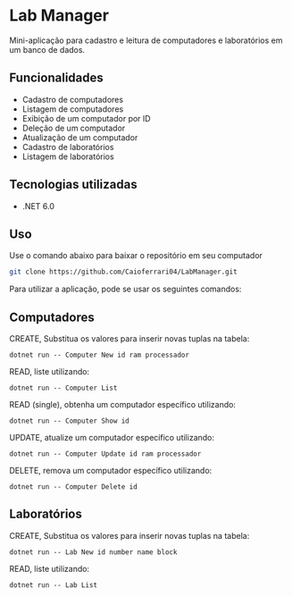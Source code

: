 # Lab Manager

Mini-aplicação para cadastro e leitura de computadores e laboratórios em um banco de dados.

## Funcionalidades

- Cadastro de computadores
- Listagem de computadores
- Exibição de um computador por ID
- Deleção de um computador
- Atualização de um computador
- Cadastro de laboratórios
- Listagem de laboratórios

## Tecnologias utilizadas

- .NET 6.0

## Uso

Use o comando abaixo para baixar o repositório em seu computador

```bash
git clone https://github.com/Caioferrari04/LabManager.git
```

Para utilizar a aplicação, pode se usar os seguintes comandos:

## Computadores
CREATE, Substitua os valores para inserir novas tuplas na tabela:
 ```
 dotnet run -- Computer New id ram processador
 ```

READ, liste utilizando:

 ```
 dotnet run -- Computer List
 ```
READ (single), obtenha um computador específico utilizando:

```
dotnet run -- Computer Show id
```

UPDATE, atualize um computador específico utilizando:
```
dotnet run -- Computer Update id ram processador
```

DELETE, remova um computador específico utilizando:
```
dotnet run -- Computer Delete id
```
## Laboratórios
CREATE, Substitua os valores para inserir novas tuplas na tabela:
 ```
 dotnet run -- Lab New id number name block
 ```

READ, liste utilizando:

 ```
 dotnet run -- Lab List
 ```